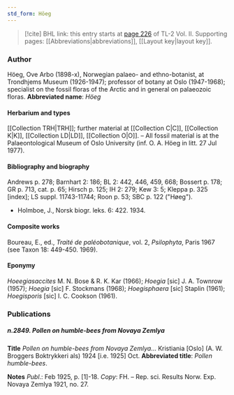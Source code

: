 ```yaml
---
std_form: Höeg
---
```


> [!cite] BHL link: this entry starts at [page 226](https://www.biodiversitylibrary.org/page/33068468) of TL-2 Vol. II.
> Supporting pages: [[Abbreviations|abbreviations]], [[Layout key|layout key]].

### Author

Höeg, Ove Arbo (1898-x), Norwegian palaeo- and ethno-botanist, at Trondhjems Museum (1926-1947); professor of botany at Oslo (1947-1968); specialist on the fossil floras of the Arctic and in general on palaeozoic floras. 
**Abbreviated name**: *Höeg*

#### Herbarium and types

[[Collection TRH|TRH]]; further material at [[Collection C|C]], [[Collection K|K]], [[Collection LD|LD]], [[Collection O|O]]. – All fossil material is at the Palaeontological Museum of Oslo University (inf. O. A. Höeg in litt. 27 Jul 1977).

#### Bibliography and biography

Andrews p. 278; Barnhart 2: 186; BL 2: 442, 446, 459, 668; Bossert p. 178; GR p. 713, cat. p. 65; Hirsch p. 125; IH 2: 279; Kew 3: 5; Kleppa p. 325 \[index\]; LS suppl. 11743-11744; Roon p. 53; SBC p. 122 ("Høeg").
- Holmboe, J., Norsk biogr. leks. 6: 422. 1934.

#### Composite works

Boureau, E., ed., *Traité de paléobotanique*, vol. 2, *Psilophyta*, Paris 1967 (see Taxon 18: 449-450. 1969).

#### Eponymy

*Hoeegiasaccites* M. N. Bose & R. K. Kar (1966); *Hoegia* \[sic\] J. A. Townrow (1957); *Hoegia* \[sic\] F. Stockmans (1968); *Hoegisphaera* \[sic\] Staplin (1961); *Hoegisporis* \[sic\] I. C. Cookson (1961).

### Publications

##### n.2849. Pollen on humble-bees from Novaya Zemlya

**Title**
*Pollen on humble-bees from Novaya Zemlya*... Kristiania \[Oslo\] (A. W. Broggers Boktrykkeri als) 1924 \[i.e. 1925\] Oct.
**Abbreviated title**: *Pollen humble-bees*.

**Notes**
*Publ*.: Feb 1925, p. \[1\]-18. *Copy*: FH. – Rep. sci. Results Norw. Exp. Novaya Zemlya 1921, no. 27.

